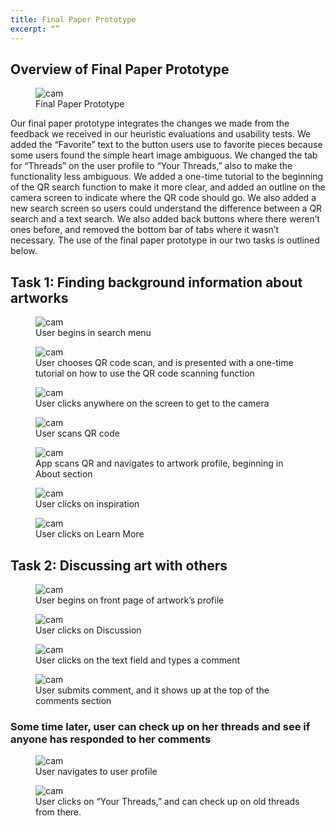 ```yaml
---
title: Final Paper Prototype
excerpt: “”
---
```


## Overview of Final Paper Prototype

<figure>
<img src="../assets/images/ppf_all.jpg" alt="cam" style="max-width: 100%;"/>
<figcaption>Final Paper Prototype</figcaption>
</figure>

Our final paper prototype integrates the changes we made from the feedback we received in our heuristic evaluations and usability tests. We added the “Favorite” text to the button users use to favorite pieces because some users found the simple heart image ambiguous. We changed the tab for “Threads” on the user profile to “Your Threads,” also to make the functionality less ambiguous. We added a one-time tutorial to the beginning of the QR search function to make it more clear, and added an outline on the camera screen to indicate where the QR code should go. We also added a new search screen so users could understand the difference between a QR search and a text search. We also added back buttons where there weren’t ones before, and removed the bottom bar of tabs where it wasn’t necessary. The use of the final paper prototype in our two tasks is outlined below.

## Task 1: Finding background information about artworks

<figure>
<img src="../assets/images/ppf_searchmenu.jpg" alt="cam" style="max-width: 100%;"/>
<figcaption>User begins in search menu</figcaption>
</figure>
<figure>
<img src="../assets/images/ppf_qrinstruct.jpg" alt="cam" style="max-width: 100%;"/>
<figcaption>User chooses QR code scan, and is presented with a one-time tutorial on how to use the QR code scanning function</figcaption>
</figure>
<figure>
<img src="../assets/images/ppf_cam.jpg" alt="cam" style="max-width: 100%;"/>
<figcaption>User clicks anywhere on the screen to get to the camera</figcaption>
</figure>
<figure>
<img src="../assets/images/ppf_qrsearch.jpg" alt="cam" style="max-width: 100%;"/>
<figcaption>User scans QR code</figcaption>
</figure>
<figure>
<img src="../assets/images/ppf_about.jpg" alt="cam" style="max-width: 100%;"/>
<figcaption>App scans QR and navigates to artwork profile, beginning in About section</figcaption>
</figure>
<figure>
<img src="../assets/images/ppf_inspo.jpg" alt="cam" style="max-width: 100%;"/>
<figcaption>User clicks on inspiration</figcaption>
</figure>
<figure>
<img src="../assets/images/ppf_learnmore.jpg" alt="cam" style="max-width: 100%;"/>
<figcaption>User clicks on Learn More</figcaption>
</figure>

## Task 2: Discussing art with others

<figure>
<img src="../assets/images/ppf_about.jpg" alt="cam" style="max-width: 100%;"/>
<figcaption>User begins on front page of artwork’s profile</figcaption>
</figure>
<figure>
<img src="../assets/images/ppf_discuss.jpg" alt="cam" style="max-width: 100%;"/>
<figcaption>User clicks on Discussion</figcaption>
</figure>
<figure>
<img src="../assets/images/ppf_typediscuss.jpg" alt="cam" style="max-width: 100%;"/>
<figcaption>User clicks on the text field and types a comment</figcaption>
</figure>
<figure>
<img src="../assets/images/ppf_discussposted.jpg" alt="cam" style="max-width: 100%;"/>
<figcaption>User submits comment, and it shows up at the top of the comments section</figcaption>
</figure>

### Some time later, user can check up on her threads and see if anyone has responded to her comments

<figure>
<img src="../assets/images/ppf_faves.jpg" alt="cam" style="max-width: 100%;"/>
<figcaption>User navigates to user profile</figcaption>
</figure>
<figure>
<img src="../assets/images/ppf_yourthreads.jpg" alt="cam" style="max-width: 100%;"/>
<figcaption>User clicks on “Your Threads,” and can check up on old threads from there.</figcaption>
</figure>





